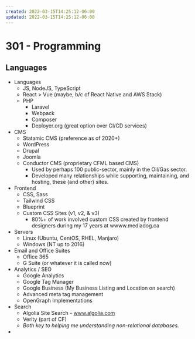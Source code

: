```yaml
---
created: 2022-03-15T14:25:12-06:00
updated: 2022-03-15T14:25:12-06:00
---
```

# 301 - Programming


## Languages

- Languages
	- JS, NodeJS, TypeScript
	- React > Vue (maybe, b/c of React Native and AWS Stack)
	- PHP
		- Laravel
		- Webpack
		- Composer
		- Deployer.org (great option over CI/CD services)
- CMS
	- Statamic CMS (preference as of 2020+)
	- WordPress
	- Drupal
	- Joomla
	- Conductor CMS (proprietary CFML based CMS)
		- Used by perhaps 100 public-sector, mainly in the Oil/Gas sector.
		- Developed many relationships while supporting, maintaining, and hosting, these (and other) sites.
- Frontend
	- CSS, Sass
	- Tailwind CSS
	- Blueprint
	- Custom CSS Sites (v1, v2, & v3)
		- 80%+ of work involved custom CSS created by frontend designers during my 17 years at wwww.mediadog.ca
- Servers
	- Linux (Ubuntu, CentOS, RHEL, Manjaro)
	- Windows (NT up to 2016)
- Email and Office Suites
	- Office 365
	- G Suite (or whatever it is called now)
- Analytics / SEO
	- Google Analytics
	- Google Tag Manager
	- Google Business (My Business Listing and Location on search)
	- Advanced meta tag management
	- OpenGraph Implementations
- Search
	- Algolia Site Search - www.algolia.com
	- Verity (part of CF)
	- *Both key to helping me understanding non-relational databases.*
- 

